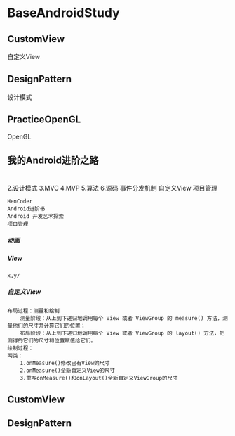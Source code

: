 # BaseAndroidStudy

## CustomView
自定义View

## DesignPattern
设计模式

## PracticeOpenGL
OpenGL

## 我的Android进阶之路
#
2.设计模式
3.MVC
4.MVP
5.算法
6.源码
事件分发机制
自定义View
项目管理

```
HenCoder
Android进阶书
Android 开发艺术探索
项目管理
```
##### 动画
##### View
```
x,y/
```
##### 自定义View
```
布局过程：测量和绘制
    测量阶段：从上到下递归地调用每个 View 或者 ViewGroup 的 measure() 方法，测量他们的尺寸并计算它们的位置；
    布局阶段：从上到下递归地调用每个 View 或者 ViewGroup 的 layout() 方法，把测得的它们的尺寸和位置赋值给它们。
绘制过程：
两类：
    1.onMeasure()修改已有View的尺寸
    2.onMeasure()全新自定义View的尺寸
    3.重写onMeasure()和onLayout()全新自定义ViewGroup的尺寸
```
## CustomView
## DesignPattern